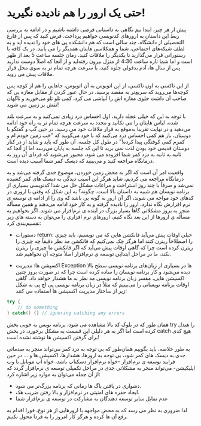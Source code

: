 # حتی یک ارور را هم نادیده نگیرید!

پیش از هر چیز، ابتدا نیم نگاهی به داستانی فرضی داشته باشیم و در ادامه به بررسی ربط این داستان به ارورهای کدنویسی خواهیم پرداخت. فرض کنید که پس از فارغ التحصیلی از دانشگاه، چند سالی است که هم دانشکده یی های خود را ندیده اید و به لطف شبکه‌های اجتماعی، شما و همکلاسی هایتان همدیگر را می یابید. در یک کافه یا رستورانی قرار می‌گذارید تا یکدیگر را ملاقات کنید. زمان جلسه ساعت 5 بعد از ظهر است و اما شما تازه ساعت 4:30 از منزل بیرون رفته‌اید و از آنجا که اصلاً دوست ندارید پس از سال ها، آدم بدقولی جلوه کنید، با سرعت هرچه تمام تر به سوی محل قرار ملاقات پیش می روید.

از این تاکسی به اون تاکسی، از این اتوبوس به آن اتوبوس، جاهایی را هم از کوچه پس کوچه‌ها می‌روید که سریع‌تر به مقصد برسید. در حال عبور کردن از مقابل مغازه یی که صاحب آن داشت جلوی مغازه اش را آبپاشی می کرد، کمی تلو تلو می‌خورید و ناگهان نقش بر زمین می شوید!

با توجه به این که خیلی عجله دارید، اول احساس درد زیادی نمی‌کنید و به سرعت بلند شده، لباس هایتان را می تکانید و مجدد به سرعت هرچه تمام تر به راه خود ادامه می‌دهید و در نهایت تقریبا به‌موقع به قرار ملاقات خود می رسید. در حین گپ و گفتگو با دوستان، باز هم کمی احساس درد می‌کنید که با خود می‌گویید که "خب زمین خودم ام و کمرم کمی کوفتگی پیدا کرده!" در طول کل جلسه، آن طور که باید و شاید از در کنار دوستان قدیمی خود بودن لذت نمی برید تا این که جلسه به پایان می‌رسد اما از آنجا که ثانیه به ثانیه به درد کمر شما افزوده می شود، مجبور می‌شوید که فردای آن روز به درمانگاه مراجعه کنید و می‌بینید که دیسک کمر شما آسیب دیده است.

واقعیت امر آن است که اگر به محض زمین خوردن، موضوع جدی گرفته می‌شد و به درمانگاه مراجعه می کردیم، شاید هرگز این آسیب دیدگی به دیسک های کمر کشیده نمی‌شد و صرفاً با چند روز استراحت و مراعات مشکل حل می شد! کدنویسی بسیاری از برنامه نویسان هم شبیه به داستان بالا است. چگونه؟ به این شکل که وقتی با اروری در کدهای خود مواجه می شوند، اگر آن ارور به گونه یی باشد که وی را از ادامه ی توسعه ی نرم افزارش نگاه ندارد، ارور را نادیده گرفته و به کار خود ادامه می‌دهند و همین مسأله منجر به بروز مشکلاتی گاها بسیار بزرگ در آینده ی نرم‌افزار می شوند. اگر بخواهیم به مسأله ی ارورها از این بعد نگاه کنیم، ارورهای نرم افزاری را می‌توان به دسته های زیر تقسیم‌بندی کرد:

- دستورات return: خیلی اوقات پیش می‌آید فانکشن هایی که می نویسیم، باید چیزی را اصطلاحاً ریترن کنند اما هرگز چک نمی‌کنیم که فانکشن مد نظر دقیقاً چه چیزی را ریترن کرده است چرا که گاهی اوقات پیش می‌آید که اگر فانکشن ما چیزی را ریترن نکند، ما در مراحل ابتدایی توسعه ی نرم‌افزار اصلاً متوجه آن نخواهیم شد. 

- اکسپشن ها: مدیریت Exception ها در بسیاری از زبان‌های برنامه نویسی سطح بالا دیده می‌شود و کار برنامه نویسان را ساده کرده است چرا که در صورت بروز چنین اکسپشن هایی، مفسر زبان برنامه نویسی مد نظر به ما هشدار خواهد داد. گاهی اوقات برنامه نویسانی را می‌بینیم که مثلاً در زبان برنامه نویسی پی اچ پی به شکل زیر از ساختار مدیریت اکسپشن ها استفاده می کنند:
```C#
try {
    // do something
} catch() {} // ignoring catching any errors
```
همان طور که در بلوک کد بالا مشاهده می شود، برنامه نویس به خوبی بخش try را هندل کرده است اما اگر به هر دلیلی این قسمت به مشکل برخورد، در بخش catch هیچ کدی برای گرفتن اکسپشن ها نوشته نشده است!

به طور خلاصه، باید بگوییم همان‌طور که بی توجه به درد کمر می‌تواند منجر به صدماتی جدی به دیسک های کمر شود، بی توجه به ارورها، هشدارها، اکسپشن ها و … در حین فرایند توسعه ی نرم‌افزار -خواه نرم‌افزار دسکتاپ باشد، خواه اپ موبایل یا وب اپلیکیشن- می‌تواند منجر به مشکلاتی جدی در مراحل تکمیلی توسعه ی نرم‌افزار گردد که از آن جمله می‌توان به موارد زیر اشاره کرد:
- دشواری در یافتن باگ ها زمانی که برنامه بزرگ‌تر می شود.
- ایجاد حفره های امنیتی در نرم‌افزار و بالا رفتن ضریب هک.
- عدم تمایل سایر توسعه دهندگان به مشارکت در توسعه ی نرم‌افزار شما

لذا ضروری به نظر می رسد که به محض مواجهه با ارورهایی از هر نوع، فورا اقدام به رفع آن ها کرده و هرگز کار امروز را به فردا محول نکنیم. 
